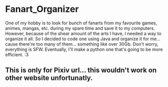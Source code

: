 # Fanart_Organizer
One of my hobby is to look for bunch of fanarts from my favourite games, animes, mangas, etc. during my spare time and save it to my computers. However, because of the shear amount of the arts I have, I needed a way to organize it all. So I decided to code one using Java and organize it for me... cause there're too many of them... something like over 30Gb. Don't worry, everything is SFW. Eventually, I'll make a python one that's going to be more efficient. :3


## This is only for Pixiv url... this wouldn't work on other website unfortunatly. 
